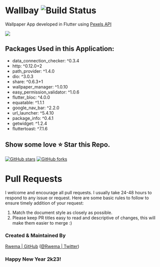 # Wallbay ![Build Status](https://travis-ci.com/tsvillain/Wallbay.svg?token=sEFaCoje12yw6XrMXPet&)

Wallpaper App developed in Flutter using [Pexels API](https://www.pexels.com/api/)

<img src="demo/wallbay.gif">

## Packages Used in this Application:
  * data_connection_checker: ^0.3.4
  * http: ^0.12.0+2
  * path_provider: ^1.4.0
  * dio: ^3.0.3
  * share: ^0.6.3+1
  * wallpaper_manager: ^1.0.10
  * easy_permission_validator: ^1.0.6
  * flutter_bloc: ^4.0.0
  * equatable: ^1.1.1
  * google_nav_bar: ^2.2.0
  * url_launcher: ^5.4.10
  * package_info: ^0.4.1
  * getwidget: ^1.2.4
  * fluttertoast: ^7.1.6
  
## Show some love ⭐ Star this Repo.
[![GitHub stars](https://img.shields.io/github/stars/tsvillain/Wallbay.svg?style=social&label=Star)](https://github.com/tsvillain/Wallbay) [![GitHub forks](https://img.shields.io/github/forks/tsvillain/Wallbay.svg?style=social&label=Fork)](https://github.com/tsvillain/Wallbay/fork)

# Pull Requests

I welcome and encourage all pull requests. I usually take 24-48 hours to respond to any issue or request. Here are some basic rules to follow to ensure timely addition of your request:

1.  Match the document style as closely as possible.
2.  Please keep PR titles easy to read and descriptive of changes, this will make them easier to merge :)

### Created & Maintained By

[Rwema | GitHub](https://github.com/rwema3) ([@Rwema | Twitter](https://www.twitter.com/R_w_e_m_a))

### Happy New Year 2k23!
